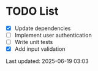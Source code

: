 # TODO List

- [x] Update dependencies
- [ ] Implement user authentication
- [ ] Write unit tests
- [x] Add input validation

Last updated: 2025-06-19 03:03
